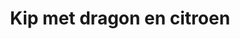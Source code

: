 ---
index: 13
title: Kip met dragon en citroen
slugify: kip-met-dragon-en-citroen
product: lemon
book: Delia's how to cook
page: 102
dish: main
---